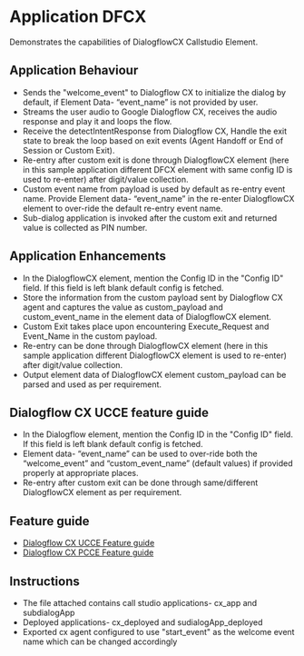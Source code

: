 
# Application DFCX
Demonstrates the capabilities of DialogflowCX Callstudio Element.

## Application Behaviour
* Sends the "welcome_event" to Dialogflow CX to initialize the dialog by default, if Element Data- “event_name” is not provided by user.
* Streams the user audio to Google Dialogflow CX, receives the audio response and play it and loops the flow.
* Receive the detectIntentResponse from Dialogflow CX, Handle the exit state to break the loop based on exit events (Agent Handoff or End of Session or Custom Exit).
* Re-entry after custom exit is done through DialogflowCX element (here in this sample application different DFCX element with same config ID is used to re-enter) after digit/value collection.
* Custom event name from payload is used by default as re-entry event name. Provide Element data- “event_name” in the re-enter DialogflowCX element to over-ride the default re-entry event name.
* Sub-dialog application is invoked after the custom exit and returned value is collected as PIN number.

## Application Enhancements
* In the DialogflowCX element, mention the Config ID in the "Config ID" field. If this field is left blank default config is fetched.
* Store the information from the custom payload sent by Dialogflow CX agent and captures the value as custom_payload and custom_event_name in the element data of DialogflowCX element.
* Custom Exit takes place upon encountering Execute_Request and Event_Name in the custom payload.
* Re-entry can be done through DialogflowCX element (here in this sample application different DialogflowCX element is used to re-enter) after digit/value collection.
* Output element data of DialogflowCX element custom_payload can be parsed and used as per requirement.

## Dialogflow CX UCCE feature guide
* In the Dialogflow element, mention the Config ID in the "Config ID" field. If this field is left blank default config is fetched.
* Element data- “event_name” can be used to over-ride both the “welcome_event” and “custom_event_name” (default values) if provided properly at appropriate places.
* Re-entry after custom exit can be done through same/different DialogflowCX element as per requirement.


## Feature guide
* [Dialogflow CX UCCE Feature guide](https://www.cisco.com/c/en/us/td/docs/voice_ip_comm/cust_contact/contact_center/icm_enterprise/icm_enterprise_12_6_1/configuration/ucce_b_features-guide-1261/ucce_m_dialogflow_cx-1261.html)
* [Dialogflow CX PCCE Feature guide](https://www.cisco.com/c/en/us/td/docs/voice_ip_comm/cust_contact/contact_center/pcce/pcce_12_6_1/maintenance/guide/pcce_b_features-guide-1261/ucce_b_features-guide-1261_chapter_01000.pdf)

## Instructions
* The file attached contains call studio applications- cx_app and subdialogApp
* Deployed applications- cx_deployed and sudialogApp_deployed 
* Exported cx agent configured to use "start_event" as the welcome event name which can be changed accordingly